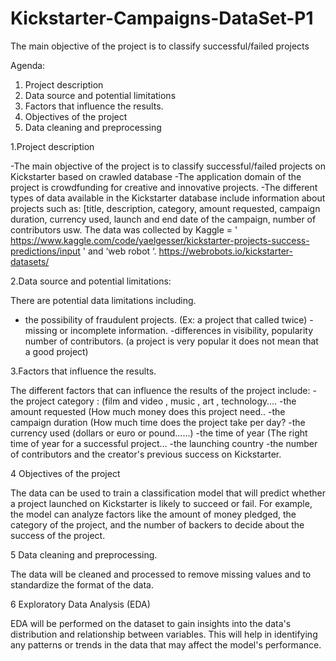 
# Kickstarter-Campaigns-DataSet-P1
The main objective of the project is to classify successful/failed projects


Agenda:
1.	Project description
2.	Data source and potential limitations
3.	Factors that influence the results.
4.	Objectives of the project
5.	Data cleaning and preprocessing


1.Project description

-The main objective of the project is to classify successful/failed projects on Kickstarter based on crawled database
-The application domain of the project is crowdfunding for creative and innovative projects. 
-The different types of data available in the Kickstarter database include information about projects such as:
 [title, description, category, amount requested, campaign duration, currency used, launch and end date of the campaign, number of contributors usw.
The data was collected by  Kaggle = ' https://www.kaggle.com/code/yaelgesser/kickstarter-projects-success-predictions/input '
and ‘web robot ‘. https://webrobots.io/kickstarter-datasets/


2.Data source and potential limitations:

There are potential data limitations including.
- the possibility of fraudulent projects. (Ex: a project that called twice)
-missing or incomplete information.
-differences in visibility, popularity number of contributors. (a project is very popular it does not mean that a good project)

3.Factors that influence the results.

The different factors that can influence the results of the project include:
-the project category : (film and video , music , art , technology….
-the amount requested (How much money does this project need.. 
-the campaign duration (How much time does the project take per day?
-the currency used (dollars or euro or pound……)
-the time of year (The right time of year for a successful project…
-the launching country 
-the number of contributors and the creator's previous success on Kickstarter.


4	Objectives of the project

The data can be used to train a classification model that will predict whether a project launched on Kickstarter is likely to succeed or fail.
For example, the model can analyze factors like the amount of money pledged, the category of the project, and the number of backers to decide about the success of the project.


5	Data cleaning and preprocessing.

The data will be cleaned and processed to remove missing values and to standardize the format of the data.



6	Exploratory Data Analysis (EDA)

EDA will be performed on the dataset to gain insights into the data's distribution and relationship between variables. This will help in identifying any patterns or trends in the data that may affect the model's performance.

